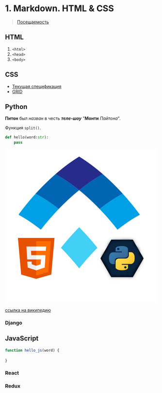 # 1. Markdown. HTML & CSS

> [Посещаемость](https://docs.google.com/spreadsheets/d/1j4gs3pkUa1UzIJYNShX3-2LFpUy7Nx6oyAE9y8TyVEU/edit#gid=993317728)

## HTML

1. `<html>`
1. `<head>`
1. `<body>`

## CSS

- [Текущая спецификация](https://www.w3.org/TR/CSS/)
- [GRID](https://grid.malven.co/)

## Python

__Питон__ был _назван_ в честь __*теле-шоу*__ "**Монти** *Пайтона*".

Функция `split()`.

```python
def hello(word:str):
    pass
```

![alt Text](./alabuga-web-logo.jpg)

[ссылка на википедию](http://wiki.osdev.org/)

### Django

## JavaScript

```javascript
function hello_js(word) {

}
```

### React

### Redux
